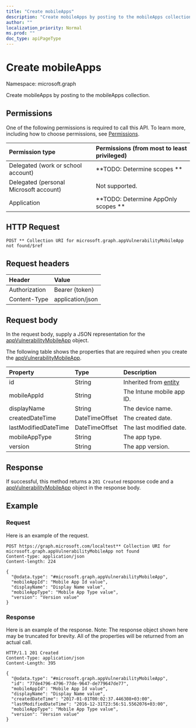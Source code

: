 ```yaml
---
title: "Create mobileApps"
description: "Create mobileApps by posting to the mobileApps collection."
author: ""
localization_priority: Normal
ms.prod: ""
doc_type: apiPageType
---
```


# Create mobileApps

Namespace: microsoft.graph

Create mobileApps by posting to the mobileApps collection.

## Permissions
One of the following permissions is required to call this API. To learn more, including how to choose permissions, see [Permissions](/concepts/permissions-reference.md).

|Permission type|Permissions (from most to least privileged)|
|:---|:---|
|Delegated (work or school account)|**TODO: Determine scopes **|
|Delegated (personal Microsoft account)|Not supported.|
|Application|**TODO: Determine AppOnly scopes **|

## HTTP Request
<!-- {
  "blockType": "ignored"
}
-->
``` http
POST ** Collection URI for microsoft.graph.appVulnerabilityMobileApp not found/$ref
```

## Request headers
|Header|Value|
|:---|:---|
|Authorization|Bearer {token}|
|Content-Type|application/json|

## Request body
In the request body, supply a JSON representation for the [appVulnerabilityMobileApp](../resources/appvulnerabilitymobileapp.md) object.

The following table shows the properties that are required when you create the [appVulnerabilityMobileApp](../resources/appvulnerabilitymobileapp.md).

|Property|Type|Description|
|:---|:---|:---|
|id|String| Inherited from [entity](../resources/entity.md)|
|mobileAppId|String|The Intune mobile app ID.|
|displayName|String|The device name.|
|createdDateTime|DateTimeOffset|The created date.|
|lastModifiedDateTime|DateTimeOffset|The last modified date.|
|mobileAppType|String|The app type.|
|version|String|The app version.|



## Response
If successful, this method returns a `201 Created` response code and a [appVulnerabilityMobileApp](../resources/appvulnerabilitymobileapp.md) object in the response body.

## Example

### Request
Here is an example of the request.
<!-- {
  "blockType": "request",
  "name": "create_appvulnerabilitymobileapp_from_"
}
-->
``` http
POST https://graph.microsoft.com/localtest** Collection URI for microsoft.graph.appVulnerabilityMobileApp not found
Content-type: application/json
Content-length: 224

{
  "@odata.type": "#microsoft.graph.appVulnerabilityMobileApp",
  "mobileAppId": "Mobile App Id value",
  "displayName": "Display Name value",
  "mobileAppType": "Mobile App Type value",
  "version": "Version value"
}
```

### Response
Here is an example of the response. Note: The response object shown here may be truncated for brevity. All of the properties will be returned from an actual call.
<!-- {
  "blockType": "response",
  "truncated": true,
  "@odata.type": "microsoft.graph.appvulnerabilitymobileapp"
}
-->
``` http
HTTP/1.1 201 Created
Content-Type: application/json
Content-Length: 395

{
  "@odata.type": "#microsoft.graph.appVulnerabilityMobileApp",
  "id": "77de4796-4796-77de-9647-de779647de77",
  "mobileAppId": "Mobile App Id value",
  "displayName": "Display Name value",
  "createdDateTime": "2017-01-01T00:02:37.446308+03:00",
  "lastModifiedDateTime": "2016-12-31T23:56:51.5562076+03:00",
  "mobileAppType": "Mobile App Type value",
  "version": "Version value"
}
```


